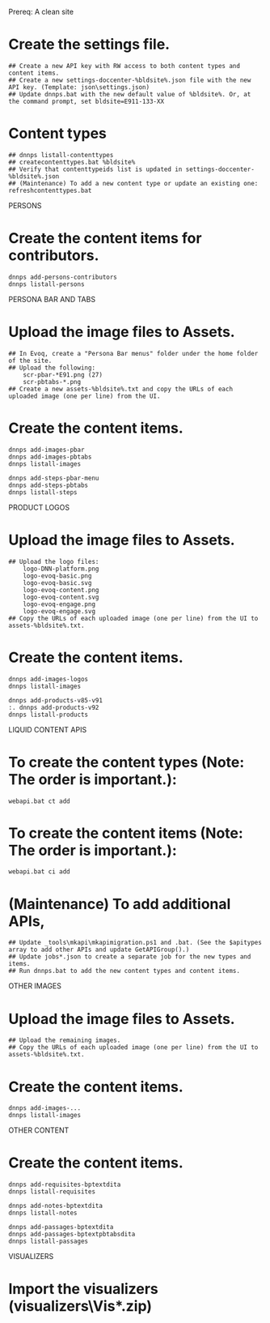 

Prereq: A clean site



# Create the settings file.
    ## Create a new API key with RW access to both content types and content items.
    ## Create a new settings-doccenter-%bldsite%.json file with the new API key. (Template: json\settings.json)
    ## Update dnnps.bat with the new default value of %bldsite%. Or, at the command prompt, set bldsite=E911-133-XX

# Content types
    ## dnnps listall-contenttypes
    ## createcontenttypes.bat %bldsite%
    ## Verify that contenttypeids list is updated in settings-doccenter-%bldsite%.json
    ## (Maintenance) To add a new content type or update an existing one: refreshcontenttypes.bat


PERSONS
# Create the content items for contributors.
    dnnps add-persons-contributors
    dnnps listall-persons



PERSONA BAR AND TABS

# Upload the image files to Assets.
    ## In Evoq, create a "Persona Bar menus" folder under the home folder of the site.
    ## Upload the following:
        scr-pbar-*E91.png (27)
        scr-pbtabs-*.png
    ## Create a new assets-%bldsite%.txt and copy the URLs of each uploaded image (one per line) from the UI.

# Create the content items.
    dnnps add-images-pbar
    dnnps add-images-pbtabs
    dnnps listall-images

    dnnps add-steps-pbar-menu
    dnnps add-steps-pbtabs
    dnnps listall-steps



PRODUCT LOGOS

# Upload the image files to Assets.
    ## Upload the logo files:
        logo-DNN-platform.png
        logo-evoq-basic.png
        logo-evoq-basic.svg
        logo-evoq-content.png
        logo-evoq-content.svg
        logo-evoq-engage.png
        logo-evoq-engage.svg
    ## Copy the URLs of each uploaded image (one per line) from the UI to assets-%bldsite%.txt.

# Create the content items.
    dnnps add-images-logos
    dnnps listall-images

    dnnps add-products-v85-v91
    :. dnnps add-products-v92
    dnnps listall-products



LIQUID CONTENT APIS

# To create the content types (Note: The order is important.):
    webapi.bat ct add

# To create the content items (Note: The order is important.):
    webapi.bat ci add

# (Maintenance) To add additional APIs,
    ## Update _tools\mkapi\mkapimigration.ps1 and .bat. (See the $apitypes array to add other APIs and update GetAPIGroup().)
    ## Update jobs*.json to create a separate job for the new types and items.
    ## Run dnnps.bat to add the new content types and content items.



OTHER IMAGES

# Upload the image files to Assets.
    ## Upload the remaining images.
    ## Copy the URLs of each uploaded image (one per line) from the UI to assets-%bldsite%.txt.

# Create the content items.
    dnnps add-images-...
    dnnps listall-images



OTHER CONTENT

# Create the content items.

    dnnps add-requisites-bptextdita
    dnnps listall-requisites

    dnnps add-notes-bptextdita
    dnnps listall-notes

    dnnps add-passages-bptextdita
    dnnps add-passages-bptextpbtabsdita
    dnnps listall-passages



VISUALIZERS
# Import the visualizers (visualizers\Vis*.zip)
